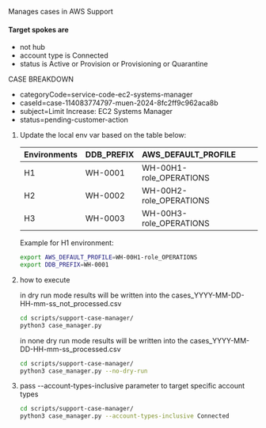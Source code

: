 Manages cases in AWS Support

#### Target spokes are 
- not hub
- account type is Connected
- status is Active or Provision or Provisioning or Quarantine


CASE BREAKDOWN
- categoryCode=service-code-ec2-systems-manager
- caseId=case-114083774797-muen-2024-8fc2ff9c962aca8b
- subject=Limit Increase: EC2 Systems Manager
- status=pending-customer-action

1. Update the local env var based on the table below:
    
    | Environments | DDB_PREFIX | AWS_DEFAULT_PROFILE     |
    |--------------|:-----------|:------------------------|
    | H1           | WH-0001    | WH-00H1-role_OPERATIONS |
    | H2           | WH-0002    | WH-00H2-role_OPERATIONS |
    | H3           | WH-0003    | WH-00H3-role_OPERATIONS |
    
    Example for H1 environment:
    ```bash
    export AWS_DEFAULT_PROFILE=WH-00H1-role_OPERATIONS
    export DDB_PREFIX=WH-0001
    ```

2. how to execute

   in dry run mode results will be written into the cases_YYYY-MM-DD-HH-mm-ss_not_processed.csv
   ```bash
   cd scripts/support-case-manager/
   python3 case_manager.py 
   ```

   in none dry run mode results will be written into the cases_YYYY-MM-DD-HH-mm-ss_processed.csv
   ```bash
   cd scripts/support-case-manager/
   python3 case_manager.py --no-dry-run
   ```

3. pass --account-types-inclusive parameter to target specific account types
   ```bash
   cd scripts/support-case-manager/
   python3 case_manager.py --account-types-inclusive Connected
   ```